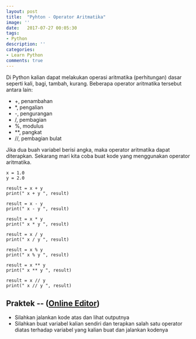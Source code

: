 ```yaml
---
layout: post
title:  "Pyhton - Operator Aritmatika"
image: ''
date:   2017-07-27 00:05:30
tags:
- Python
description: ''
categories:
- Learn Python
comments: true
---
```


Di Python kalian dapat melakukan operasi aritmatika (perhitungan) dasar seperti kali, bagi, tambah, kurang.
Beberapa operator aritmatika tersebut antara lain:

-    +, penambahan
-    *, pengalian
-    -, pengurangan
-    /, pembagian
-    %, modulus
-    **, pangkat
-    //, pembagian bulat

Jika dua buah variabel berisi angka, maka operator aritmatika dapat diterapkan.
Sekarang mari kita coba buat kode yang menggunakan operator aritmatika.

```
x = 1.0
y = 2.0

result = x + y
print(" x + y ", result)

result = x - y
print(" x - y ", result)

result = x * y
print(" x * y ", result)

result = x / y
print(" x / y ", result)

result = x % y
print(" x % y ", result)

result = x ** y
print(" x ** y ", result)

result = x // y
print(" x // y ", result)
```

## Praktek -- ([Online Editor](https://repl.it/JluY/1))

- Silahkan jalankan kode atas dan lihat outputnya
- Silahkan buat variabel kalian sendiri dan terapkan salah satu operator diatas
    terhadap variabel yang kalian buat dan jalankan kodenya

